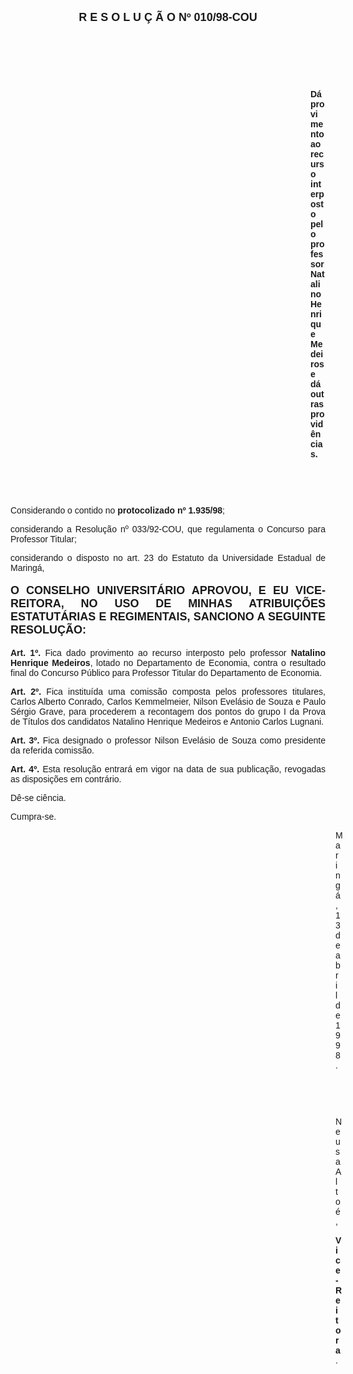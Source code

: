 <BODY>

<B><FONT FACE="Arial" SIZE=4><P ALIGN="CENTER">R E S O L U &Ccedil; &Atilde; O   Nº   010/98-COU</P>
</B></FONT><FONT FACE="Arial">
<P>&nbsp;</P>
<P>&nbsp;</P>
<P>&nbsp;</P><DIR>
<DIR>
<DIR>
<DIR>
<DIR>
<DIR>
<DIR>
<DIR>
<DIR>
<DIR>
<DIR>
<DIR>

<B><P ALIGN="JUSTIFY">D&aacute; provimento ao recurso interposto pelo professor Natalino Henrique Medeiros e d&aacute; outras provid&ecirc;ncias.</P>
</B>
<P>&nbsp;</P>
<P>&nbsp;</P></DIR>
</DIR>
</DIR>
</DIR>
</DIR>
</DIR>
</DIR>
</DIR>
</DIR>
</DIR>
</DIR>
</DIR>

<P ALIGN="JUSTIFY">&#9;Considerando o contido no <B>protocolizado nº 1.935/98</B>;</P>
<P ALIGN="JUSTIFY">&#9;considerando a Resolu&ccedil;&atilde;o nº 033/92-COU, que regulamenta o Concurso para Professor Titular;</P>
<P ALIGN="JUSTIFY">&#9;considerando o disposto no art. 23 do Estatuto da Universidade Estadual de Maring&aacute;,</P>
<P ALIGN="JUSTIFY"></P>
</FONT><B><FONT FACE="Arial" SIZE=4><P ALIGN="JUSTIFY">O CONSELHO UNIVERSIT&Aacute;RIO APROVOU, E EU VICE-REITORA, NO USO DE MINHAS ATRIBUI&Ccedil;&Otilde;ES ESTATUT&Aacute;RIAS E REGIMENTAIS, SANCIONO A SEGUINTE RESOLU&Ccedil;&Atilde;O:</P>
</B></FONT><FONT FACE="Arial"><P ALIGN="JUSTIFY"></P>
<P ALIGN="JUSTIFY">&#9;<B>Art. 1º. </B>Fica dado provimento ao recurso interposto pelo professor <B>Natalino Henrique Medeiros</B>, lotado no Departamento de Economia, contra o resultado final do Concurso P&uacute;blico para Professor Titular do Departamento de Economia.</P>
<P ALIGN="JUSTIFY">&#9;<B>Art. 2º.</B> Fica institu&iacute;da uma comiss&atilde;o composta pelos professores titulares, Carlos Alberto Conrado, Carlos Kemmelmeier, Nilson Evel&aacute;sio de Souza e Paulo S&eacute;rgio Grave, para procederem a recontagem dos pontos do grupo I da Prova de T&iacute;tulos dos candidatos Natalino Henrique Medeiros e Antonio Carlos Lugnani.</P>
<P ALIGN="JUSTIFY">&#9;<B>Art. 3º.</B> Fica designado o professor Nilson Evel&aacute;sio de Souza como presidente da referida comiss&atilde;o.</P>
<P ALIGN="JUSTIFY">&#9;<B>Art. 4º.</B> Esta resolu&ccedil;&atilde;o entrar&aacute; em vigor na data de sua publica&ccedil;&atilde;o, revogadas as disposi&ccedil;&otilde;es em contr&aacute;rio.</P>
<P>&#9;D&ecirc;-se ci&ecirc;ncia.</P>
<P>&#9;Cumpra-se.</P>
<DIR>
<DIR>
<DIR>
<DIR>
<DIR>
<DIR>
<DIR>
<DIR>
<DIR>
<DIR>
<DIR>
<DIR>
<DIR>

<P>Maring&aacute;, 13 de abril de 1998.</P>

<P>&nbsp;</P>
<P>&nbsp;</P>
<P>Neusa Alto&eacute;,</P>
<B><P>Vice-Reitora</B>.</P>
</FONT><FONT SIZE=2></DIR>
</DIR>
</DIR>
</DIR>
</DIR>
</DIR>
</DIR>
</DIR>
</DIR>
</DIR>
</DIR>
</DIR>
</DIR>
</FONT></BODY>
